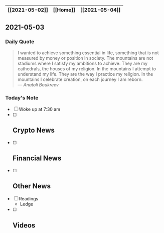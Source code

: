 | [[2021-05-02]] | [[Home]] | [[2021-05-04]] |
| :------------: | :------: | :------------: |

## 2021-05-03 

### Daily Quote
> I wanted to achieve something essential in life, something that is not measured by money or position in society. The mountains are not stadiums where I satisfy my ambitions to achieve. They are my cathedrals, the houses of my religion. In the mountains I attempt to understand my life. They are the way I practice my religion. In the mountains I celebrate creation, on each journey I am reborn.  
> &mdash; <cite>Anatoli Boukreev</cite>

### Today's Note
- [ ] Woke up at 7:30 am
- [ ] Crypto News
	- 
- [ ] Financial News
	- 
- [ ] Other News
	- 
- [ ] Readings
	- Ledge
- [ ] Videos
	- 